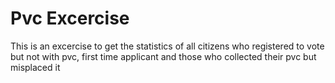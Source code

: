 # Pvc Excercise

This is an excercise to get the statistics of all citizens who registered to vote but not with pvc, first time applicant and those who collected their pvc but misplaced it 
